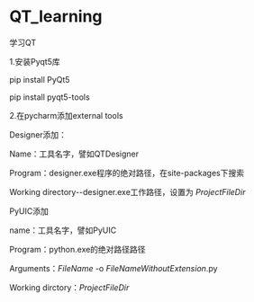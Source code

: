 # QT_learning
学习QT

1.安装Pyqt5库

pip install PyQt5

pip install pyqt5-tools

2.在pycharm添加external tools

Designer添加：

Name：工具名字，譬如QTDesigner

Program：designer.exe程序的绝对路径，在site-packages下搜索

Working directory--designer.exe工作路径，设置为  $ProjectFileDir$

PyUIC添加

name：工具名字，譬如PyUIC

Program：python.exe的绝对路径路径

Arguments：$FileName$ -o $FileNameWithoutExtension$.py

Working dirctory：$ProjectFileDir$
